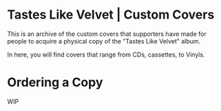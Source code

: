 # Tastes Like Velvet | Custom Covers
This is an archive of the custom covers that supporters have made for people to acquire a physical copy of the "Tastes Like Velvet" album.

In here, you will find covers that range from CDs, cassettes, to Vinyls.

# Ordering a Copy
WIP 
